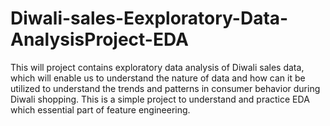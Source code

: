 # Diwali-sales-Eexploratory-Data-AnalysisProject-EDA
This will project contains exploratory data analysis of Diwali sales data, which will enable us to understand the nature of data and how can it be utilized to understand the trends and patterns in consumer behavior during Diwali shopping. This is a simple project to understand and practice EDA which essential part of feature engineering. 
